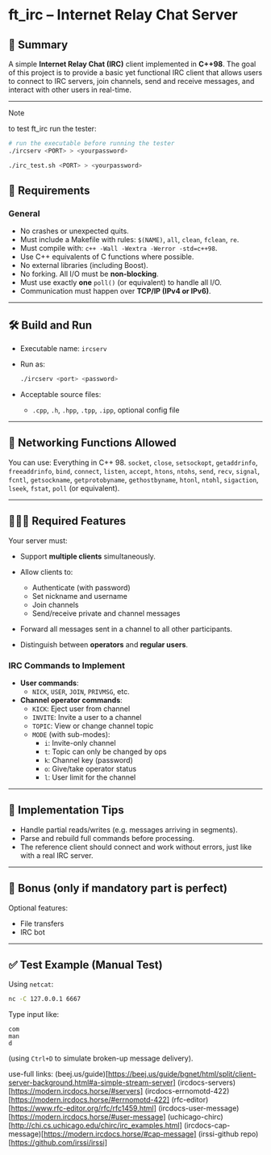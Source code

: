# **ft_irc – Internet Relay Chat Server**

## 📘 **Summary**

A simple **Internet Relay Chat (IRC)** client implemented in **C++98**. The goal of this project is to provide a basic yet functional IRC client that allows users to connect to IRC servers, join channels, send and receive messages, and interact with other users in real-time.

---

> [!NOTE]
> to test ft_irc run the tester:
> ```bash
> # run the executable before running the tester
> ./ircserv <PORT> > <yourpassword>
> ```
> ```bash
> ./irc_test.sh <PORT> > <yourpassword>
> ```


## 🧱 **Requirements**

### General

* No crashes or unexpected quits.
* Must include a Makefile with rules: `$(NAME)`, `all`, `clean`, `fclean`, `re`.
* Must compile with: `c++ -Wall -Wextra -Werror -std=c++98`.
* Use C++ equivalents of C functions where possible.
* No external libraries (including Boost).
* No forking. All I/O must be **non-blocking**.
* Must use exactly **one** `poll()` (or equivalent) to handle all I/O.
* Communication must happen over **TCP/IP (IPv4 or IPv6)**.

---

## 🛠️ **Build and Run**

* Executable name: `ircserv`
* Run as:

  ```bash
  ./ircserv <port> <password>
  ```
* Acceptable source files:

  * `.cpp`, `.h`, `.hpp`, `.tpp`, `.ipp`, optional config file

---

## 🔌 **Networking Functions Allowed**

You can use:
Everything in C++ 98.
`socket`, `close`, `setsockopt`, `getaddrinfo`, `freeaddrinfo`, `bind`, `connect`, `listen`, `accept`, `htons`, `ntohs`, `send`, `recv`, `signal`, `fcntl`, `getsockname`, `getprotobyname`, `gethostbyname`, `htonl`, `ntohl`, `sigaction`, `lseek`, `fstat`, `poll` (or equivalent).

---

## 🧑‍🤝‍🧑 **Required Features**

Your server must:

* Support **multiple clients** simultaneously.
* Allow clients to:

  * Authenticate (with password)
  * Set nickname and username
  * Join channels
  * Send/receive private and channel messages
* Forward all messages sent in a channel to all other participants.
* Distinguish between **operators** and **regular users**.

### IRC Commands to Implement

* **User commands**:
  * `NICK`, `USER`, `JOIN`, `PRIVMSG`, etc.
* **Channel operator commands**:
  * `KICK`: Eject user from channel
  * `INVITE`: Invite a user to a channel
  * `TOPIC`: View or change channel topic
  * `MODE` (with sub-modes):
    * `i`: Invite-only channel
    * `t`: Topic can only be changed by ops
    * `k`: Channel key (password)
    * `o`: Give/take operator status
    * `l`: User limit for the channel

---

## 📌 **Implementation Tips**

* Handle partial reads/writes (e.g. messages arriving in segments).
* Parse and rebuild full commands before processing.
* The reference client should connect and work without errors, just like with a real IRC server.

---

## 🎁 **Bonus (only if mandatory part is perfect)**

Optional features:

* File transfers
* IRC bot

---

## ✅ **Test Example (Manual Test)**

Using `netcat`:

```bash
nc -C 127.0.0.1 6667
```

Type input like:

```
com
man
d
```
(using `Ctrl+D` to simulate broken-up message delivery).

use-full links:
(beej.us/guide)[https://beej.us/guide/bgnet/html/split/client-server-background.html#a-simple-stream-server]
(ircdocs-servers)[https://modern.ircdocs.horse/#servers]
(ircdocs-errnomotd-422)[https://modern.ircdocs.horse/#errnomotd-422]
(rfc-editor)[https://www.rfc-editor.org/rfc/rfc1459.html]
(ircdocs-user-message)[https://modern.ircdocs.horse/#user-message]
(uchicago-chirc)[http://chi.cs.uchicago.edu/chirc/irc_examples.html]
(ircdocs-cap-message)[https://modern.ircdocs.horse/#cap-message]
(irssi-github repo)[https://github.com/irssi/irssi]

